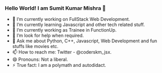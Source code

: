 ### Hello World! I am Sumit Kumar Mishra 👋



- 🔭 I’m currently working on FullStack Web Development.
- 🌱 I’m currently learning Javascript and other tech related stuff.
- 👯 I’m currently working as Trainee in FunctionUp.
- 🤔 I’m look for help when required.
- 💬 Ask me about Python, C++, Javascript, Web Development and fun stuffs like movies etc.
- 📫 How to reach me: Twitter - @coderskm_jsx.
- 😄 Pronouns: Not a liberal.
- ⚡ True fact: I am a polymath and autodidact.

